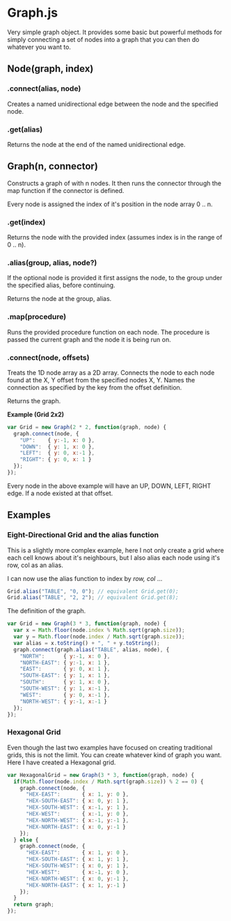 # Graph.js

Very simple graph object. It provides some basic but powerful methods for simply connecting a set of nodes into a graph that you can then do whatever you want to.

## Node(graph, index)

### .connect(alias, node)

Creates a named unidirectional edge between the node and the specified node.

### .get(alias)

Returns the node at the end of the named unidirectional edge.

## Graph(n, connector)

Constructs a graph of with n nodes. It then runs the connector through the map function if the connector is defined.

Every node is assigned the index of it's position in the node array 0 .. n.

### .get(index)

Returns the node with the provided index (assumes index is in the range of 0 .. n).

### .alias(group, alias, node?)

If the optional node is provided it first assigns the node, to the group under the specified alias, before continuing.

Returns the node at the group, alias.

### .map(procedure)

Runs the provided procedure function on each node. The procedure is passed the current graph and the node it is being run on.

### .connect(node, offsets)

Treats the 1D node array as a 2D array. Connects the node to each node found at the X, Y offset from the specified nodes X, Y. Names the connection as specified by the key from the offset definition.

Returns the graph.

**Example (Grid 2x2)**

````js
var Grid = new Graph(2 * 2, function(graph, node) {
  graph.connect(node, {
    "UP":    { y:-1, x: 0 },
    "DOWN":  { y: 1, x: 0 },
    "LEFT":  { y: 0, x:-1 },
    "RIGHT": { y: 0, x: 1 }
  });
});
````

Every node in the above example will have an UP, DOWN, LEFT, RIGHT edge. If a node existed at that offset.

## Examples

### Eight-Directional Grid and the alias function

This is a slightly more complex example, here I not only create a grid where each cell knows about it's neighbours, but I also alias each node using it's row, col as an alias.

I can now use the alias function to index by _row, col_ ...

````js
Grid.alias("TABLE", "0, 0"); // equivalent Grid.get(0);
Grid.alias("TABLE", "2, 2"); // equivalent Grid.get(8);
````

The definition of the graph.

````js
var Grid = new Graph(3 * 3, function(graph, node) {
  var x = Math.floor(node.index % Math.sqrt(graph.size));
  var y = Math.floor(node.index / Math.sqrt(graph.size));
  var alias = x.toString() + ", " + y.toString();
  graph.connect(graph.alias("TABLE", alias, node), {
    "NORTH":      { y:-1, x: 0 },
    "NORTH-EAST": { y:-1, x: 1 },
    "EAST":       { y: 0, x: 1 },
    "SOUTH-EAST": { y: 1, x: 1 },
    "SOUTH":      { y: 1, x: 0 },
    "SOUTH-WEST": { y: 1, x:-1 },
    "WEST":       { y: 0, x:-1 },
    "NORTH-WEST": { y:-1, x:-1 }
  });
});
````

### Hexagonal Grid

Even though the last two examples have focused on creating traditional grids, this is not the limit. You can create whatever kind of graph you want. Here I have created a Hexagonal grid.

````js
var HexagonalGrid = new Graph(3 * 3, function(graph, node) {
  if(Math.floor(node.index / Math.sqrt(graph.size)) % 2 == 0) {
    graph.connect(node, {
      "HEX-EAST":       { x: 1, y: 0 },
      "HEX-SOUTH-EAST": { x: 0, y: 1 },
      "HEX-SOUTH-WEST": { x:-1, y: 1 },
      "HEX-WEST":       { x:-1, y: 0 },
      "HEX-NORTH-WEST": { x:-1, y:-1 },
      "HEX-NORTH-EAST": { x: 0, y:-1 }
    });
  } else {
    graph.connect(node, {
      "HEX-EAST":       { x: 1, y: 0 },
      "HEX-SOUTH-EAST": { x: 1, y: 1 },
      "HEX-SOUTH-WEST": { x: 0, y: 1 },
      "HEX-WEST":       { x:-1, y: 0 },
      "HEX-NORTH-WEST": { x: 0, y:-1 },
      "HEX-NORTH-EAST": { x: 1, y:-1 }
    });
  }
  return graph;
});
````

